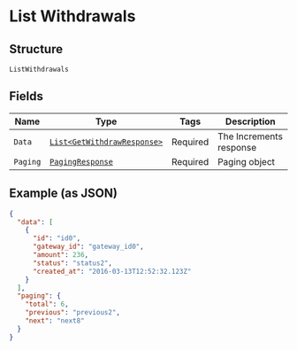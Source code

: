 
# List Withdrawals

## Structure

`ListWithdrawals`

## Fields

| Name | Type | Tags | Description |
|  --- | --- | --- | --- |
| `Data` | [`List<GetWithdrawResponse>`](../../doc/models/get-withdraw-response.md) | Required | The Increments response |
| `Paging` | [`PagingResponse`](../../doc/models/paging-response.md) | Required | Paging object |

## Example (as JSON)

```json
{
  "data": [
    {
      "id": "id0",
      "gateway_id": "gateway_id0",
      "amount": 236,
      "status": "status2",
      "created_at": "2016-03-13T12:52:32.123Z"
    }
  ],
  "paging": {
    "total": 6,
    "previous": "previous2",
    "next": "next8"
  }
}
```

